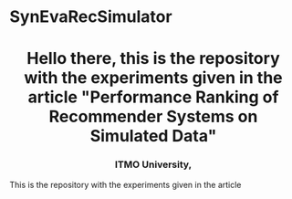 # SynEvaRecSimulator

<h1 align="center">Hello there, this is the repository with the experiments given in the article "Performance Ranking of Recommender Systems on Simulated Data"
<h3 align="center">ITMO University, </h3>

This is the repository with the experiments given in the article
